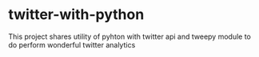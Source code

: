 # twitter-with-python
This project shares utility of pyhton with twitter api and tweepy module to do perform wonderful twitter analytics
